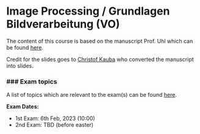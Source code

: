 # Image Processing / Grundlagen Bildverarbeitung (VO)

The content of this course is based on the manuscript Prof. Uhl which can be found [here](https://www.cosy.sbg.ac.at/~uhl/IPCV.pdf).

Credit for the slides goes to [Christof Kauba](https://wavelab.at/member-ckauba.shtml) who converted the manuscript into slides.



### ### Exam topics

A list of topics which are relevant to the exam(s) can be found [here](!Exam_Topics.md).



**Exam Dates:**

- 1st Exam: 6th Feb, 2023 (10:00)
- 2nd Exam: TBD (before easter)
